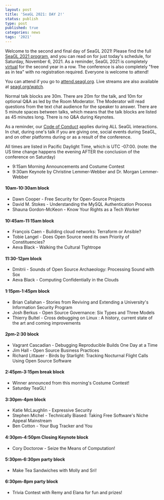 ```yaml
---
layout: post
title: 'SeaGL 2021: DAY 2!'
status: publish
type: post
published: true
categories: news
tags: '2021'
---
```

Welcome to the second and final day of SeaGL 2021!  Please find the full [SeaGL 2021 program](https://seagl.org/news/2021/10/15/schedule.html), and you can read on for just today's schedule, for Saturday, November 6, 2021.  As a reminder, SeaGL 2021 is completely [virtual](https://seagl.org/news/2021/06/08/format-2021.html) for the second year in a row.  The conference is also completely "free as in tea" with no registration required.  Everyone is welcome to attend!

You can attend if you go to [attend.seagl.org](https://attend.seagl.org).  Live streams are also available at [seagl.org/watch](https://seagl.org/watch).

Normal talk blocks are 30m.  There are 20m for the talk, and 10m for optional Q&A as led by the Room Moderator.  The Moderator will read questions from the text chat audience for the speaker to answer.  There are 5 minute spaces between talks, which means that the talk blocks are listed as 45 minutes long.  There is no Q&A during Keynotes.

As a reminder, our [Code of Conduct](https://seagl.org/code_of_conduct.html) applies during ALL SeaGL interactions.  In chat, during one's talk if you are giving one, social events during SeaGL, and on other platforms during or as a result of the conference.

All times are listed in Pacific Daylight Time, which is UTC -07:00.  (note: the US time change happens the evening AFTER the conclusion of the conference on Saturday)

* 9:15am Morning Announcements and Costume Contest
* 9:30am Keynote by Christine Lemmer-Webber and Dr. Morgan Lemmer-Webber

#### 10am-10:30am block
* Dawn Cooper - Free Security for Open-Source Projects
* David M. Stokes - Understanding the MySQL Authentication Process
* Shauna Gordon-McKeon - Know Your Rights as a Tech Worker

#### 10:45am-11:15am block
* François Caen - Building cloud networks: Terraform or Ansible?
* Tobie Langel - Does Open Source need its own Priority of Constituencies?
* Aeva Black - Walking the Cultural Tightrope

#### 11:30-12pm block
* Dmitrii - Sounds of Open Source Archaeology: Processing Sound with Sox
* Aeva Black - Computing Confidentially in the Clouds

#### 1:15pm-1:45pm block
* Brian Callahan - Stories from Reviving and Extending a University's Information Security Program
* Josh Berkus - Open Source Governance: Six Types and Three Models
* Thierry Bultel - Cross debugging on Linux : A history, current state of the art and coming improvements

#### 2pm-2:30 block
* Vagrant Cascadian - Debugging Reproducible Builds One Day at a Time
* Jim Hall - Open Source Business Practices
* Richard Littauer - Birds by Starlight: Tracking Nocturnal Flight Calls Using Open Source Software

#### 2:45pm-3:15pm break block
* Winner announced from this morning's Costume Contest!
* Saturday TeaGL!

#### 3:30pm-4pm block
* Katie McLaughlin - Expressive Security
* Stephen Michel - Technically Biased: Taking Free Software's Niche Appeal Mainstream
* Ben Cotton - Your Bug Tracker and You

#### 4:30pm-4:50pm Closing Keynote block
* Cory Doctorow - Seize the Means of Computation!

#### 5:30pm-6:30pm party block
* Make Tea Sandwiches with Molly and Sri!

#### 6:30pm-8pm party block
* Trivia Contest with Remy and Elana for fun and prizes!
